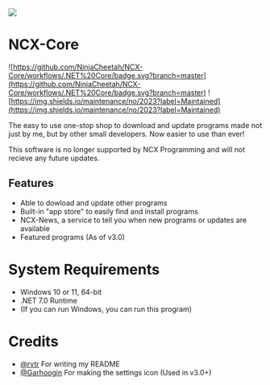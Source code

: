 <img src="https://cdn.ncxprogramming.com/file/icon/ncxcore.png"/>

# NCX-Core

![https://github.com/NinjaCheetah/NCX-Core/workflows/.NET%20Core/badge.svg?branch=master](https://github.com/NinjaCheetah/NCX-Core/workflows/.NET%20Core/badge.svg?branch=master)
![https://img.shields.io/maintenance/no/2023?label=Maintained](https://img.shields.io/maintenance/no/2023?label=Maintained)

The easy to use one-stop shop to download and update programs made not just by me, but by other small developers. Now easier to use than ever!

This software is no longer supported by NCX Programming and will not recieve any future updates.
## Features
- Able to dowload and update other programs
- Built-in "app store" to easily find and install programs
- NCX-News, a service to tell you when new programs or updates are available
- Featured programs (As of v3.0)

# System Requirements
- Windows 10 or 11, 64-bit
- .NET 7.0 Runtime
- (If you can run Windows, you can run this program)

# Credits
- [@rvtr](https://github.com/rvtr/) For writing my README
- [@Garhoogin](https://github.com/Garhoogin/) For making the settings icon (Used in v3.0+)
